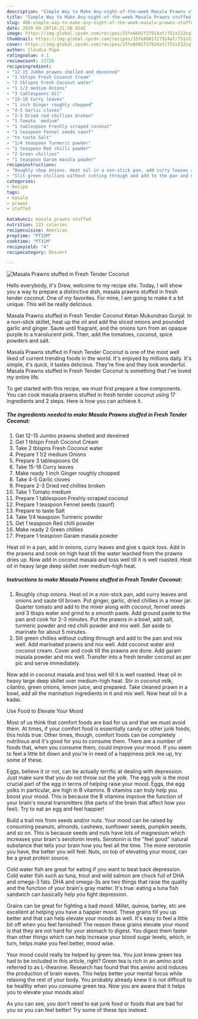 ```yaml
---
description: "Simple Way to Make Any-night-of-the-week Masala Prawns stuffed in Fresh Tender Coconut"
title: "Simple Way to Make Any-night-of-the-week Masala Prawns stuffed in Fresh Tender Coconut"
slug: 486-simple-way-to-make-any-night-of-the-week-masala-prawns-stuffed-in-fresh-tender-coconut
date: 2020-09-20T16:21:58.814Z
image: https://img-global.cpcdn.com/recipes/15fe6601f27924af/751x532cq70/masala-prawns-stuffed-in-fresh-tender-coconut-recipe-main-photo.jpg
thumbnail: https://img-global.cpcdn.com/recipes/15fe6601f27924af/751x532cq70/masala-prawns-stuffed-in-fresh-tender-coconut-recipe-main-photo.jpg
cover: https://img-global.cpcdn.com/recipes/15fe6601f27924af/751x532cq70/masala-prawns-stuffed-in-fresh-tender-coconut-recipe-main-photo.jpg
author: Claudia Pope
ratingvalue: 4.1
reviewcount: 23728
recipeingredient:
- "12-15 Jumbo prawns shelled and deveined"
- "1 tblspn Fresh Coconut Cream"
- "2 tblspns Fresh Coconut water"
- "1 1/2 medium Onions"
- "3 tablespoons Oil"
- "15-18 Curry leaves"
- "1 inch Ginger roughly chopped"
- "4-5 Garlic cloves"
- "2-3 Dried red chillies broken"
- "1 Tomato  medium"
- "1 tablespoon Freshly scraped coconut"
- "1 teaspoon Fennel seeds saunf"
- "to taste Salt"
- "1/4 teaspoon Turmeric powder"
- "1 teaspoon Red chilli powder"
- "2 Green chillies"
- "1 teaspoon Garam masala powder"
recipeinstructions:
- "Roughly chop onions. Heat oil in a non-stick pan, add curry leaves and onions and saute till brown. Put ginger, garlic, dried chillies in a mixer jar. Quarter tomato and add to the mixer along with coconut, fennel seeds and 3 tbsps water and grind to a smooth paste. Add ground paste to the pan and cook for 2-3 minutes. Put the prawns in a bowl, add salt, turmeric powder and red chilli powder and mix well. Set aside to marinate for about 5 minutes."
- "Slit green chillies without cutting through and add to the pan and mix well. Add marinated prawns and mix well. Add coconut water and coconut cream. Cover and cook till the prawns are done. Add garam masala powder and mix well. Transfer into a fresh tender coconut as per pic and serve immediately."
categories:
- Recipe
tags:
- masala
- prawns
- stuffed

katakunci: masala prawns stuffed 
nutrition: 223 calories
recipecuisine: American
preptime: "PT32M"
cooktime: "PT31M"
recipeyield: "4"
recipecategory: Dessert

---
```



![Masala Prawns stuffed in Fresh Tender Coconut](https://img-global.cpcdn.com/recipes/15fe6601f27924af/751x532cq70/masala-prawns-stuffed-in-fresh-tender-coconut-recipe-main-photo.jpg)

Hello everybody, it's Drew, welcome to my recipe site. Today, I will show you a way to prepare a distinctive dish, masala prawns stuffed in fresh tender coconut. One of my favorites. For mine, I am going to make it a bit unique. This will be really delicious.

Masala Prawns stuffed in Fresh Tender Coconut Ketan Mukundrao Gunjal. In a non-stick skillet, heat up the oil and add the sliced onions and pounded garlic and ginger. Saute until fragrant, and the onions turn from an opaque purple to a translucent pink. Then, add the tomatoes, coconut, spice powders and salt.

Masala Prawns stuffed in Fresh Tender Coconut is one of the most well liked of current trending foods in the world. It's enjoyed by millions daily. It's simple, it's quick, it tastes delicious. They're fine and they look wonderful. Masala Prawns stuffed in Fresh Tender Coconut is something that I've loved my entire life.


To get started with this recipe, we must first prepare a few components. You can cook masala prawns stuffed in fresh tender coconut using 17 ingredients and 2 steps. Here is how you can achieve it.

<!--inarticleads1-->

##### The ingredients needed to make Masala Prawns stuffed in Fresh Tender Coconut:

1. Get 12-15 Jumbo prawns shelled and deveined
1. Get 1 tblspn Fresh Coconut Cream
1. Take 2 tblspns Fresh Coconut water
1. Prepare 1 1/2 medium Onions
1. Prepare 3 tablespoons Oil
1. Take 15-18 Curry leaves
1. Make ready 1 inch Ginger roughly chopped
1. Take 4-5 Garlic cloves
1. Prepare 2-3 Dried red chillies broken
1. Take 1 Tomato  medium
1. Prepare 1 tablespoon Freshly scraped coconut
1. Prepare 1 teaspoon Fennel seeds (saunf)
1. Prepare to taste Salt
1. Take 1/4 teaspoon Turmeric powder
1. Get 1 teaspoon Red chilli powder
1. Make ready 2 Green chillies
1. Prepare 1 teaspoon Garam masala powder


Heat oil in a pan, add in onions, curry leaves and give s quick toss. Add in the prawns and cook on high heat till the water leached from the prawns dries up. Now add in coconut masala and toss well till it is well roasted. Heat oil in heavy large deep skillet over medium-high heat. 

<!--inarticleads2-->

##### Instructions to make Masala Prawns stuffed in Fresh Tender Coconut:

1. Roughly chop onions. Heat oil in a non-stick pan, add curry leaves and onions and saute till brown. Put ginger, garlic, dried chillies in a mixer jar. Quarter tomato and add to the mixer along with coconut, fennel seeds and 3 tbsps water and grind to a smooth paste. Add ground paste to the pan and cook for 2-3 minutes. Put the prawns in a bowl, add salt, turmeric powder and red chilli powder and mix well. Set aside to marinate for about 5 minutes.
1. Slit green chillies without cutting through and add to the pan and mix well. Add marinated prawns and mix well. Add coconut water and coconut cream. Cover and cook till the prawns are done. Add garam masala powder and mix well. Transfer into a fresh tender coconut as per pic and serve immediately.


Now add in coconut masala and toss well till it is well roasted. Heat oil in heavy large deep skillet over medium-high heat. Stir in coconut milk, cilantro, green onions, lemon juice, and prepared. Take cleaned prawn in a bowl, add all the marination ingredients in it and mix well. Now heat oil in a kadai. 

Use Food to Elevate Your Mood


Most of us think that comfort foods are bad for us and that we must avoid them. At times, if your comfort food is essentially candy or other junk foods, this holds true. Other times, though, comfort foods can be completely nutritious and it's good for you to consume them. There are a number of foods that, when you consume them, could improve your mood. If you seem to feel a little bit down and you're in need of a happiness pick me up, try some of these.

Eggs, believe it or not, can be actually terrific at dealing with depression. Just make sure that you do not throw out the yolk. The egg yolk is the most crucial part of the egg in terms of helping raise your mood. Eggs, the egg yolks in particular, are high in B vitamins. B vitamins can truly help you boost your mood. This is because the B vitamins improve the function of your brain's neural transmitters (the parts of the brain that affect how you feel). Try to eat an egg and feel happier!

Build a trail mix from seeds and/or nuts. Your mood can be raised by consuming peanuts, almonds, cashews, sunflower seeds, pumpkin seeds, and so on. This is because seeds and nuts have lots of magnesium which increases your brain's serotonin levels. Serotonin is the "feel good" natural substance that tells your brain how you feel all the time. The more serotonin you have, the better you will feel. Nuts, on top of elevating your mood, can be a great protein source.

Cold water fish are great for eating if you want to beat back depression. Cold water fish such as tuna, trout and wild salmon are chock full of DHA and omega-3 fats. DHA and omega-3s are two things that raise the quality and the function of your brain's gray matter. It's true: eating a tuna fish sandwich can basically help you fight depression. 

Grains can be great for fighting a bad mood. Millet, quinoa, barley, etc are excellent at helping you have a happier mood. These grains fill you up better and that can help elevate your moods as well. It's easy to feel a little bit off when you feel famished! The reason these grains elevate your mood is that they are not hard for your stomach to digest. You digest them faster than other things which can help increase your blood sugar levels, which, in turn, helps make you feel better, mood wise.

Your mood could really be helped by green tea. You just knew green tea had to be included in this article, right? Green tea is rich in an amino acid referred to as L-theanine. Research has found that this amino acid induces the production of brain waves. This helps better your mental focus while relaxing the rest of your body. You probably already knew it is not difficult to be healthy when you consume green tea. Now you are aware that it helps you to elevate your moods also!

As you can see, you don't need to eat junk food or foods that are bad for you so you can feel better! Try  some  of  these  tips  instead.

